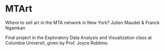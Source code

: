 # MTArt
Where to sell art in the MTA network in New York? 
Julien Maudet & Franck Ngamkan


Final project in the Exploratory Data Analysis and Visualization class at Columbia Universit, given by Prof. Joyce Robbins.

